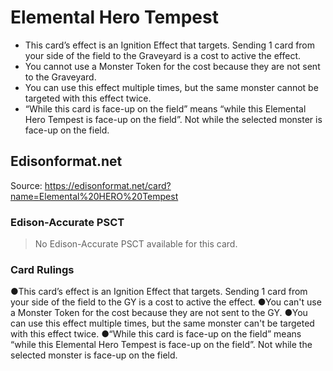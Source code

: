 # Elemental Hero Tempest

*   This card’s effect is an Ignition Effect that targets. Sending 1 card from your side of the field to the Graveyard is a cost to active the effect.
*   You cannot use a Monster Token for the cost because they are not sent to the Graveyard.
*   You can use this effect multiple times, but the same monster cannot be targeted with this effect twice.
*   “While this card is face-up on the field” means “while this Elemental Hero Tempest is face-up on the field”. Not while the selected monster is face-up on the field.

## Edisonformat.net

Source: https://edisonformat.net/card?name=Elemental%20HERO%20Tempest

### Edison-Accurate PSCT

> No Edison-Accurate PSCT available for this card.

### Card Rulings

●This card’s effect is an Ignition Effect that targets. Sending 1 card from your side of the field to the GY is a cost to active the effect.
●You can't use a Monster Token for the cost because they are not sent to the GY.
●You can use this effect multiple times, but the same monster can't be targeted with this effect twice.
●“While this card is face-up on the field” means “while this Elemental Hero Tempest is face-up on the field”. Not while the selected monster is face-up on the field.
            